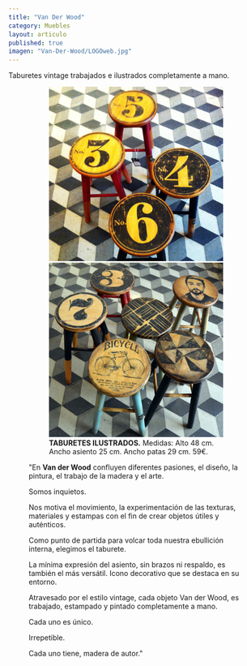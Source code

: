 ```yaml
---
title: "Van Der Wood"
category: Muebles
layout: articulo
published: true
imagen: "Van-Der-Wood/LOGOweb.jpg"
---
```


Taburetes vintage trabajados e ilustrados completamente a mano.


<figure class="half">
<figure>
	<a href="/images/Van-Der-Wood/Web2.jpg"><img src="/images/Van-Der-Wood/Web2.jpg" alt="Taburete ilustrado"></a>
	<a href="/images/Van-Der-Wood/TamburetsIG.jpg"><img src="/images/Van-Der-Wood/TamburetsIG.jpg" alt="Taburete ilustrado"></a>
<figcaption><b>TABURETES ILUSTRADOS.</b>
	Medidas: Alto 48 cm. Ancho asiento 25 cm. Ancho patas 29 cm. 59€.	
    </figcaption>
</figure>




"En **Van der Wood** confluyen diferentes pasiones, el diseño, la pintura, el trabajo de la madera y el arte.


Somos inquietos.


Nos motiva el movimiento, la experimentación de las texturas, materiales y estampas con el fin de crear objetos útiles y auténticos.


Como punto de partida para volcar toda nuestra ebullición interna, elegimos el taburete.


La mínima expresión del asiento, sin brazos ni respaldo, es también el más versátil. Icono decorativo que se destaca en su entorno.


Atravesado por el estilo vintage, cada objeto Van der Wood, es trabajado, estampado y pintado completamente a mano.


Cada uno es único.


Irrepetible.


Cada uno tiene, madera de autor."

